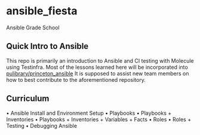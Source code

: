 # ansible_fiesta
Ansible Grade School

## Quick Intro to Ansible

This repo is primarily an introduction to Ansible and CI testing with Molecule
using Testinfra. Most of the lessons learned here will be incorporated into
[pulibrary/princeton_ansible](https://github.com/pulibrary/princeton_ansible) It
is supposed to assist new team members on how to best contribute to the
aforementioned repository.

## Curriculum

• Ansible Install and Environment Setup
• Playbooks
• Playbooks + Inventories
• Playbooks + Inventories + Variables + Facts
• Roles
• Roles + Testing
• Debugging Ansible
